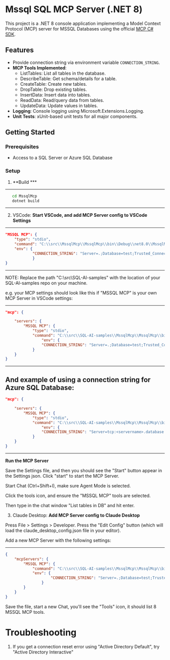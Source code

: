 
# Mssql SQL MCP Server (.NET 8)

This project is a .NET 8 console application implementing a Model Context Protocol (MCP) server for MSSQL Databases using the official [MCP C# SDK](https://github.com/modelcontextprotocol/csharp-sdk).

## Features

- Provide connection string via environment variable `CONNECTION_STRING`.
- **MCP Tools Implemented**:
  - ListTables: List all tables in the database.
  - DescribeTable: Get schema/details for a table.
  - CreateTable: Create new tables.
  - DropTable: Drop existing tables.
  - InsertData: Insert data into tables.
  - ReadData: Read/query data from tables.
  - UpdateData: Update values in tables.
- **Logging**: Console logging using Microsoft.Extensions.Logging.
- **Unit Tests**: xUnit-based unit tests for all major components.

## Getting Started

### Prerequisites

- Access to a SQL Server or Azure SQL Database

### Setup

1. **Build ***

---
```sh
   cd MssqlMcp
   dotnet build
```
---


2. VSCode: **Start VSCode, and add MCP Server config to VSCode Settings**

---
```json
"MSSQL MCP": {
	"type": "stdio",
	"command": "C:\\src\\MssqlMcp\\MssqlMcp\\bin\\Debug\\net8.0\\MssqlMcp.exe",
	"env": {
            "CONNECTION_STRING": "Server=.;Database=test;Trusted_Connection=True;TrustServerCertificate=True"
            }
}
```
---

NOTE: Replace the path "C:\\src\\SQL-AI-samples" with the location of your SQL-AI-samples repo on your machine.

e.g. your MCP settings should look like this if "MSSQL MCP" is your own MCP Server in VSCode settings:

---
```json
"mcp": {

    "servers": {
        "MSSQL MCP": {
            "type": "stdio",
            "command": "C:\\src\\SQL-AI-samples\\MssqlMcp\\MssqlMcp\\bin\\Debug\\net8.0\\MssqlMcp.exe",
                "env": {
                "CONNECTION_STRING": "Server=.;Database=test;Trusted_Connection=True;TrustServerCertificate=True"
            }
    }
}
```
---

And example of using a connection string for Azure SQL Database:
---
```json
"mcp": {

    "servers": {
        "MSSQL MCP": {
            "type": "stdio",
            "command": "C:\\src\\SQL-AI-samples\\MssqlMcp\\MssqlMcp\\bin\\Debug\\net8.0\\MssqlMcp.exe",
                "env": {
                "CONNECTION_STRING": "Server=tcp:<servername>.database.windows.net,1433;Initial Catalog=<databasename>;Encrypt=Mandatory;TrustServerCertificate=False;Connection Timeout=30;Authentication=Active Directory Interactive"
            }
    }
}
```
---

**Run the MCP Server**

Save the Settings file, and then you should see the "Start" button appear in the Settings json.  Click "start" to start the MCP Server.

Start Chat (Ctrl+Shift+I), make sure Agent Mode is selected.

Click the tools icon, and ensure the "MSSQL MCP" tools are selected.

Then type in the chat window "List tables in DB" and hit enter.

3. Claude Desktop: **Add MCP Server config to Claude Desktop**

Press File > Settings > Developer.
Press the "Edit Config" button (which will load the claude_desktop_config.json file in your editor).

Add a new MCP Server with the following settings:

---
```json
{
    "mcpServers": {
        "MSSQL MCP": {
            "command": "C:\\src\\SQL-AI-samples\\MssqlMcp\\MssqlMcp\\bin\\Debug\\net8.0\\MssqlMcp.exe",
            "env": {
                    "CONNECTION_STRING": "Server=.;Database=test;Trusted_Connection=True;TrustServerCertificate=True"
                }
        }
    }
}
```

Save the file, start a new Chat, you'll see the "Tools" icon, it should list 8 MSSQL MCP tools.

# Troubleshooting

1. If you get a connection reset error using "Active Directory Default", try "Active Directory Interactive"



